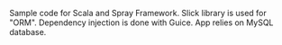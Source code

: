 Sample code for Scala and Spray Framework. Slick library is used for "ORM". Dependency injection is done with Guice.
App relies on MySQL database.
